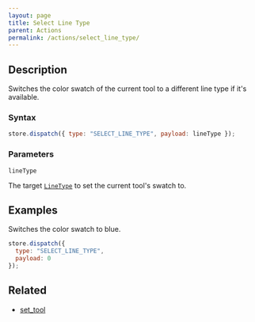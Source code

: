 ```yaml
---
layout: page
title: Select Line Type
parent: Actions
permalink: /actions/select_line_type/
---
```


## Description

Switches the color swatch of the current tool to a different line type if it's available.

### Syntax

```js
store.dispatch({ type: "SELECT_LINE_TYPE", payload: lineType });
```

### Parameters

`lineType`

The target [`LineType`](../External/line_type.js) to set the current tool's swatch to.

## Examples

Switches the color swatch to blue.

```js
store.dispatch({
  type: "SELECT_LINE_TYPE",
  payload: 0
});
```

## Related

- [set_tool](./set_tool.md)
